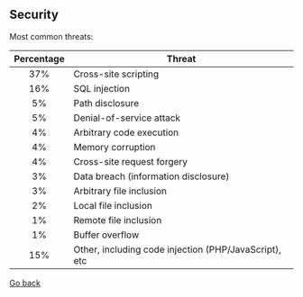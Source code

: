 ## Security

Most common threats:

Percentage| Threat
:---: | --- 
37%	| Cross-site scripting
16% |	SQL injection
5%	| Path disclosure
5%	| Denial-of-service attack
4%	| Arbitrary code execution
4%	| Memory corruption
4%	| Cross-site request forgery
3%	| Data breach (information disclosure)
3%	| Arbitrary file inclusion
2%	| Local file inclusion
1%	| Remote file inclusion
1%	| Buffer overflow
15%	| Other, including code injection (PHP/JavaScript), etc

[Go back](../README.md)
